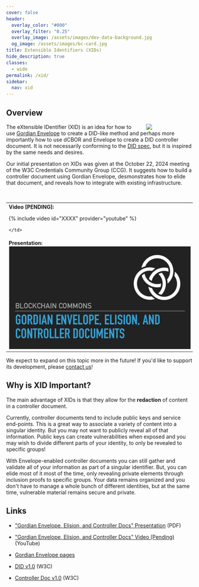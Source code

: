 ```yaml
---
cover: false
header:
  overlay_color: "#000"
  overlay_filter: "0.25"
  overlay_image: /assets/images/dev-data-background.jpg
  og_image: /assets/images/bc-card.jpg
title: Extensible Identifiers (XIDs)
hide_description: true
classes:
  - wide
permalink: /xid/
sidebar:
  nav: xid
---
```


## Overview

<a href="/core-stack/"><img src="https://developer.blockchaincommons.com/assets/images/bc-stack-core-id.png" style="float: right; margin-left: 20px;" width="25%"></a>

The eXtensible IDentifier (XID) is an idea for how to use [Gordian Envelope](/envelope/) to create a DID-like method and perhaps more importantly how to use dCBOR and Envelope to create a DID controller document. It is not necessarily conforming to the [DID spec](https://www.w3.org/TR/did-core/), but it is inspired by the same needs and desires.

Our initial presentation on XIDs was given at the October 22, 2024 meeting of the W3C Credentials Community Group (CCG). It suggests how to build a controller document using Gordian Envelope, desmonstrates how to elide that document, and reveals how to integrate with existing infrastructure.

<br clear=all>

<table width="100%">
  <tr>
    <td width="50%">
      <b>Video [PENDING]:</b>

{% include video id="XXXX" provider="youtube" %}

    </td>
  </tr>
  <tr>
    <td width="50%">
      <b>Presentation:</b>
        <a href="/assets/pdfs/xid-intro.pdf"><img src="/assets/pdfs/xid-intro.jpg" style="border: solid 1px white;"></a>
    </td>
  </tr>
</table>

We expect to expand on this topic more in the future! If you'd like to support its development, please <a href="mailto:team@blockchaincommons.com">contact us</a>!

## Why is XID Important?

The main advantage of XIDs is that they allow for the **redaction** of content in a controller document. 

Currently, controller documents tend to include public keys and service end-points. This is a great way to associate a variety of content into a singular identity. But you may not want to publicly reveal all of that information. Public keys can create vulnerabilities when exposed and you may wish to divide different parts of your identity, to only be revealed to specific groups!

With Envelope-enabled controller documents you can still gather and validate all of your information as part of a singular identifier. But, you can elide most of it most of the time, only revealing private elements through inclusion proofs to specific groups. Your data remains organized and you don't have to manage a whole bunch of different identities, but at the same time, vulnerable material remains secure and private.

## Links

* ["Gordian Envelope, Elision, and Controller Docs" Presentation](/assets/pdfs/xid-intro.pdf) (PDF)
* ["Gordian Envelope, Elision, and Controller Docs" Video (Pending)]() (YouTube)
* [Gordian Envelope pages](/envelope/)

* [DID v1.0](https://www.w3.org/TR/did-core/) (W3C) 
* [Controller Doc v1.0](https://www.w3.org/TR/controller-document/) (W3C)
